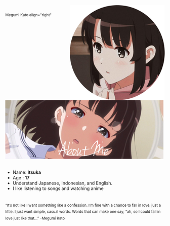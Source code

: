 <div>
<img src="./profile-photo.png" width="300" align="right" />
<br/>
<sub> Megumi Kato align="right" </sub>
<br/>
<img src="./about-me.png" width="500" />
<br/>
<br/>
  
- Name: **Itsuka**
- Age : **17**
- Understand Japanese, Indonesian, and English.
- I like listening to songs and watching anime

<br/>
<sub> "It’s not like I want something like a confession.
I’m fine with a chance to fall in love, just a little.
I just want simple, casual words. Words that can make one say, “ah, so I could fall in love just like that…” -Megumi Kato </sub>
<br/>
<img scr="./banner.jpeg" width="400" />
<br/>
<br/>
